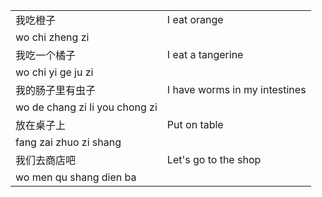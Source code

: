 |                         |                         |
|-------------------------|-------------------------|
| 我吃橙子                | I eat orange            |
| wo chi zheng zi         |                         |
| 我吃一个橘子            | I eat a tangerine       |
| wo chi yi ge ju zi      |                         |
| 我的肠子里有虫子        | I have worms in my intestines |
| wo de chang zi li you chong zi |                  |
| 放在桌子上              | Put on table            |
| fang zai zhuo zi shang  |                         |
| 我们去商店吧             | Let's go to the shop    |
| wo men qu shang dien ba |                        |
